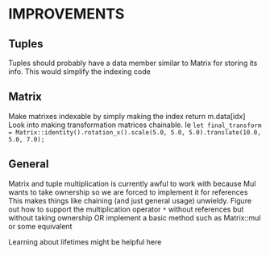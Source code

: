# IMPROVEMENTS
## Tuples
Tuples should probably have a data member similar to Matrix for storing its info. This would simplify the indexing code

## Matrix
Make matrixes indexable by simply making the index return m.data[idx]
Look into making transformation matrices chainable. Ie `let final_transform = Matrix::identity().rotation_x().scale(5.0, 5.0, 5.0).translate(10.0, 5.0, 7.0);`


## General
Matrix and tuple multiplication is currently awful to work with because Mul wants to take ownership so we are forced to implement it for references
This makes things like chaining (and just general usage) unwieldy. Figure out how to support the multiplication operator `*` without references but without taking ownership
OR implement a basic method such as Matrix::mul or some equivalent

Learning about lifetimes might be helpful here
